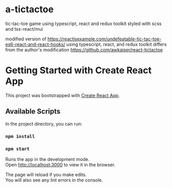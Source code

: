 # a-tictactoe
tic-tac-toe game using typescript, react and redux toolkit styled with scss and tss-react/mui

modified version of https://reactjsexample.com/undefeatable-tic-tac-toe-es6-react-and-react-hooks/
using typescript, react, and redux toolkit
differs from the author's modification https://github.com/awkaiser/react-tictactoe

# Getting Started with Create React App

This project was bootstrapped with [Create React App](https://github.com/facebook/create-react-app).

## Available Scripts

In the project directory, you can run:

### `npm install`
### `npm start`

Runs the app in the development mode.\
Open [http://localhost:3000](http://localhost:3000) to view it in the browser.

The page will reload if you make edits.\
You will also see any lint errors in the console.


